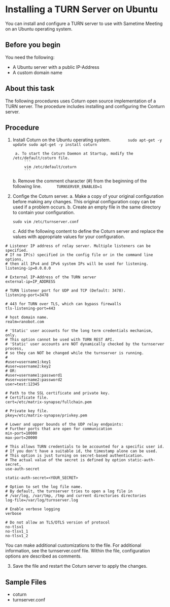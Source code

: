 # Installing a TURN Server on Ubuntu

You can install and configure a TURN server to use with Sametime Meeting on an Ubuntu operating system.

## Before you begin

You need the following:

- A Ubuntu server with a public IP-Address
- A custom domain name

## About this task

The following procedures uses Coturn open source implementation of a TURN server. The procedure includes installing and configuring the Conturn server.

## Procedure

1.  Install Coturn on the Ubuntu operating system.
    `       sudo apt-get -y update
     sudo apt-get -y install coturn`

         a. To start the Coturn Daemon at Startup, modify the /etc/default/coturn file.
             ```
             vim /etc/default/coturn
             ```

    b. Remove the comment character (#) from the beginning of the following line.
    `       TURNSERVER_ENABLED=1
   `

2.  Confige the Coturn server.
    a. Make a copy of your original configuration before making any changes.
    This original configuration copy can be used if a problem occurs.
    b. Create an empty file in the same directory to contain your configuration.
    ```
    sudo vim /etc/turnserver.conf
    ```
    c. Add the following content to define the Coturn server and replace the values with appropriate values for your configuration.

```
# Listener IP address of relay server. Multiple listeners can be specified.
# If no IP(s) specified in the config file or in the command line options,
# then all IPv4 and IPv6 system IPs will be used for listening.
listening-ip=0.0.0.0

# External IP-Address of the TURN server
external-ip=IP_ADDRESS

# TURN listener port for UDP and TCP (Default: 3478).
listening-port=3478

# 443 for TURN over TLS, which can bypass firewalls
tls-listening-port=443

# host domain name.
realm=ranobot.com

# 'Static' user accounts for the long term credentials mechanism, only.
# This option cannot be used with TURN REST API.
# 'Static' user accounts are NOT dynamically checked by the turnserver process,
# so they can NOT be changed while the turnserver is running.
#
#user=username1:key1
#user=username2:key2
# OR:
#user=username1:password1
#user=username2:password2
user=test:12345

# Path to the SSL certificate and private key.
# Certificate file.
cert=/etc/matrix-synapse/fullchain.pem

# Private key file.
pkey=/etc/matrix-synapse/privkey.pem

# Lower and upper bounds of the UDP relay endpoints:
# Further ports that are open for communication
min-port=10000
max-port=20000

# This allows TURN credentials to be accounted for a specific user id.
# If you don't have a suitable id, the timestamp alone can be used.
# This option is just turning on secret-based authentication.
# The actual value of the secret is defined by option static-auth-secret,
use-auth-secret

static-auth-secret=<YOUR_SECRET>

# Option to set the log file name.
# By default, the turnserver tries to open a log file in
# /var/log, /var/tmp, /tmp and current directories directories
log-file=/var/log/turnserver.log

# Enable verbose logging
verbose

# Do not allow an TLS/DTLS version of protocol
no-tlsv1
no-tlsv1_1
no-tlsv1_2
```

You can make additional customizations to the file. For additional information, see the turnserver.conf file. Within the file, configuration options are described as comments.

3. Save the file and restart the Coturn server to apply the changes.

## Sample Files
 - coturn
 - turnserver.conf
